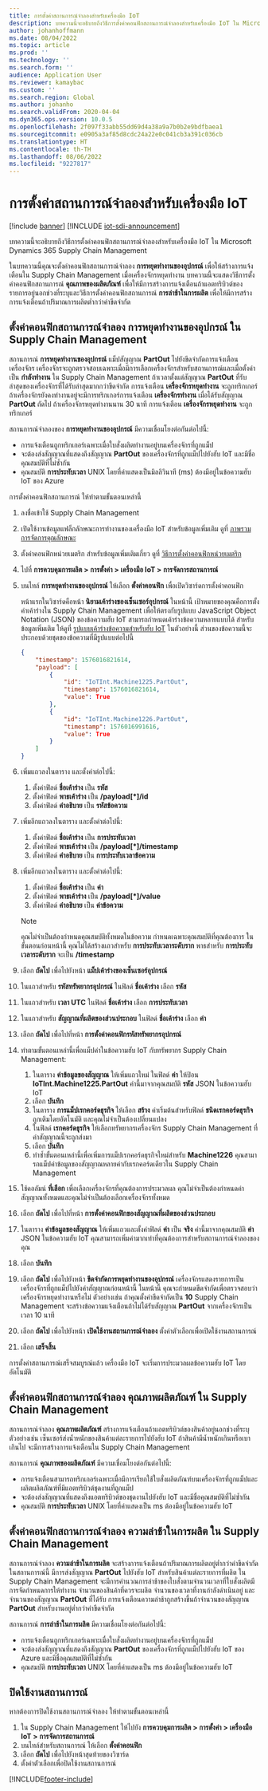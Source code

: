 ```yaml
---
title: การตั้งค่าสถานการณ์จำลองสำหรับเครื่องมือ IoT
description: บทความนี้จะอธิบายถึงวิธีการตั้งค่าคอนฟิกสถานการณ์จำลองสำหรับเครื่องมือ IoT ใน Microsoft Dynamics 365 Supply Chain Management
author: johanhoffmann
ms.date: 08/04/2022
ms.topic: article
ms.prod: ''
ms.technology: ''
ms.search.form: ''
audience: Application User
ms.reviewer: kamaybac
ms.custom: ''
ms.search.region: Global
ms.author: johanho
ms.search.validFrom: 2020-04-04
ms.dyn365.ops.version: 10.0.5
ms.openlocfilehash: 2f097f33abb55dd69d4a38a9a7b0b2e9bdfbaea1
ms.sourcegitcommit: e0905a3af85d8cdc24a22e0c041cb3a391c036cb
ms.translationtype: HT
ms.contentlocale: th-TH
ms.lasthandoff: 08/06/2022
ms.locfileid: "9227817"
---
```

# <a name="scenario-setup-for-iot-intelligence"></a>การตั้งค่าสถานการณ์จำลองสำหรับเครื่องมือ IoT

[!include [banner](../../includes/banner.md)]
[!INCLUDE [iot-sdi-announcement](../../includes/iot-sdi-announcement.md)]

บทความนี้จะอธิบายถึงวิธีการตั้งค่าคอนฟิกสถานการณ์จำลองสำหรับเครื่องมือ IoT ใน Microsoft Dynamics 365 Supply Chain Management <!-- KFM: Hide setup info for now: Before you can set up the scenarios, you must [set up Microsoft Dynamics Lifecycle Services (LCS)](iot-lcs-setup.md). -->

ในบทความนี้คุณจะตั้งค่าคอนฟิกสถานการณ์จำลอง **การหยุดทำงานของอุปกรณ์** เพื่อให้สร้างการแจ้งเตือนใน Supply Chain Management เมื่อเครื่องจักรหยุดทำงาน บทความนี้จะแสดงวิธีการตั้งค่าคอนฟิกสถานการณ์ **คุณภาพของผลิตภัณฑ์** เพื่อให้มีการสร้างการแจ้งเตือนถ้าแอตทริบิวต์ของรายการอยู่นอกช่วงที่ระบุและวิธีการตั้งค่าคอนฟิกสถานการณ์ **การล่าช้าในการผลิต** เพื่อให้มีการสร้างการแจ้งเตือนถ้าปริมาณการผลิตต่ำกว่าค่าขีดจำกัด

## <a name="configure-the-equipment-downtime-scenario-in-supply-chain-management"></a>ตั้งค่าคอนฟิกสถานการณ์จำลอง การหยุดทำงานของอุปกรณ์ ใน Supply Chain Management

สถานการณ์ **การหยุดทำงานของอุปกรณ์** แม็ปสัญญาณ **PartOut** ไปยังขีดจำกัดการแจ้งเตือนเครื่องจักร เครื่องจักรจะถูกตรวจสอบเฉพาะเมื่อมีการเลือกเครื่องจักรสำหรับสถานการณ์และเมื่อตั้งค่าเป็น **กำลังทำงาน** ใน Supply Chain Management ถ้าเวลาตั้งแต่สัญญาณ **PartOut** ที่รับล่าสุดของเครื่องจักรที่ได้รับล่าสุดมากกว่าขีดจำกัด การแจ้งเตือน **เครื่องจักรหยุดทำงาน** จะถูกทริกเกอร์ ถ้าเครื่องจักรยังคงทำงานอยู่จะมีการทริกเกอร์การแจ้งเตือน **เครื่องจักรทำงาน** เมื่อได้รับสัญญาณ **PartOut** ถัดไป ถ้าเครื่องจักรหยุดทำงานนาน 30 นาที การแจ้งเตือน **เครื่องจักรหยุดทำงาน** จะถูกทริกเกอร์

สถานการณ์จำลองของ **การหยุดทำงานของอุปกรณ์** มีความเชื่อมโยงต่อกันต่อไปนี้:

+ การแจ้งเตือนถูกทริกเกอร์เฉพาะเมื่อใบสั่งผลิตทำงานอยู่บนเครื่องจักรที่ถูกแม็ป
+ จะต้องส่งสัญญาณที่แสดงถึงสัญญาณ **PartOut** ของเครื่องจักรที่ถูกแม็ปไปยังฮับ IoT และมีชื่อคุณสมบัติที่ไม่ซ้ำกัน
+ คุณสมบัติ **การประทับเวลา** UNIX โดยที่ค่าแสดงเป็นมิลลิวินาที (ms) ต้องมีอยู่ในข้อความฮับ IoT ของ Azure

การตั้งค่าคอนฟิกสถานการณ์ ให้ทำตามขั้นตอนเหล่านี้

1. ลงชื่อเข้าใช้ Supply Chain Management
2. เปิดใช้งานข้อมูลแฟล็กลักษณะการทำงานของเครื่องมือ IoT สำหรับข้อมูลเพิ่มเติม ดูที่ [ภาพรวมการจัดการคุณลักษณะ](../../fin-ops-core/fin-ops/get-started/feature-management/feature-management-overview.md)
3. ตั้งค่าคอนฟิกหน่วยเมตริก สำหรับข้อมูลเพิ่มเติมเกี่ยว ดูที่ [วิธีการตั้งค่าคอนฟิกหน่วยเมตริก](iot-metrics-setup.md#configure-metrics)
4. ไปที่ **การควบคุมการผลิต \> การตั้งค่า \> เครื่องมือ IoT \> การจัดการสถานการณ์**
6. บนไทล์ **การหยุดทำงานของอุปกรณ์** ให้เลือก **ตั้งค่าคอนฟิก** เพื่อเปิดวิซาร์ดการตั้งค่าคอนฟิก

   หน้าแรกในวิซาร์ดคือหน้า **นิยามเค้าร่างของเซ็นเซอร์อุปกรณ์** ในหน้านี้ เป้าหมายของคุณคือการตั้งค่าเค้าร่างใน Supply Chain Management เพื่อให้ตรงกับรูปแบบ JavaScript Object Notation (JSON) ของข้อความฮับ IoT สามารถกำหนดเค้าร่างข้อความหลายแบบได้ สำหรับข้อมูลเพิ่มเติม ให้ดูที่ [รูปแบบเค้าร่างข้อความสำหรับฮับ IoT](iot-schema-format.md) ในตัวอย่างนี้ ส่วนของข้อความนี้จะประกอบด้วยชุดของข้อความที่มีรูปแบบต่อไปนี้

    ```json
    {
        "timestamp": 1576016821614,
        "payload": [
            {
                "id": "IoTInt.Machine1225.PartOut",
                "timestamp": 1576016821614,
                "value": True
            },
            {
                "id": "IoTInt.Machine1226.PartOut",
                "timestamp": 1576016991616,
                "value": True
            }
        ]
    }
    ```

7. เพิ่มแถวลงในตาราง และตั้งค่าต่อไปนี้:

    1. ตั้งค่าฟิลด์ **ชื่อเค้าร่าง** เป็น **รหัส**
    2. ตั้งค่าฟิลด์ **พาธเค้าร่าง** เป็น **/payload\[\*\]/id**
    3. ตั้งค่าฟิลด์ **คำอธิบาย** เป็น **รหัสข้อความ**

8. เพิ่มอีกแถวลงในตาราง และตั้งค่าต่อไปนี้:

    1. ตั้งค่าฟิลด์ **ชื่อเค้าร่าง** เป็น **การประทับเวลา**
    2. ตั้งค่าฟิลด์ **พาธเค้าร่าง** เป็น **/payload\[\*\]/timestamp**
    3. ตั้งค่าฟิลด์ **คำอธิบาย** เป็น **การประทับเวลาข้อความ**

9. เพิ่มอีกแถวลงในตาราง และตั้งค่าต่อไปนี้:

    1. ตั้งค่าฟิลด์ **ชื่อเค้าร่าง** เป็น **ค่า**
    2. ตั้งค่าฟิลด์ **พาธเค้าร่าง** เป็น **/payload\[\*\]/value**
    3. ตั้งค่าฟิลด์ **คำอธิบาย** เป็น **ค่าข้อความ**

    > [!NOTE]
    > คุณไม่จำเป็นต้องกำหนดคุณสมบัติทั้งหมดในข้อความ กำหนดเฉพาะคุณสมบัติที่คุณต้องการ ในขั้นตอนก่อนหน้านี้ คุณไม่ได้สร้างแถวสำหรับ **การประทับเวลาระดับราก** พาธสำหรับ **การประทับเวลาระดับราก** จะเป็น **/timestamp**

10. เลือก **ถัดไป** เพื่อไปยังหน้า **แม็ปเค้าร่างของเซ็นเซอร์อุปกรณ์**
11. ในแถวสำหรับ **รหัสทรัพยากรอุปกรณ์** ในฟิลด์ **ชื่อเค้าร่าง** เลือก **รหัส**
12. ในแถวสำหรับ **เวลา UTC** ในฟิลด์ **ชื่อเค้าร่าง** เลือก **การประทับเวลา**
13. ในแถวสำหรับ **สัญญาณที่ผลิตของส่วนประกอบ** ในฟิลด์ **ชื่อเค้าร่าง** เลือก **ค่า**
14. เลือก **ถัดไป** เพื่อไปที่หน้า **การตั้งค่าคอนฟิกรหัสทรัพยากรอุปกรณ์**
15. ทำตามขั้นตอนเหล่านี้เพื่อแม็ปค่าในข้อความฮับ IoT กับทรัพยากร Supply Chain Management:

    1. ในตาราง **ค่าข้อมูลของสัญญาณ** ให้เพิ่มแถวใหม่ ในฟิลด์ **ค่า** ให้ป้อน **IoTInt.Machine1225.PartOut** ค่านี้มาจากคุณสมบัติ **รหัส** JSON ในข้อความฮับ IoT
    2. เลือก **บันทึก**
    3. ในตาราง **การแม็ปเรกคอร์ดธุรกิจ** ให้เลือก **สร้าง** ค่าเริ่มต้นสำหรับฟิลด์ **ชนิดเรกคอร์ดธุรกิจ** ถูกเติมโดยอัตโนมัติ และคุณไม่จำเป็นต้องเปลี่ยนแปลง
    4. ในฟิลด์ **เรกคอร์ดธุรกิจ** ให้เลือกทรัพยากรเครื่องจักร Supply Chain Management ที่ค่าสัญญาณนี้จะถูกส่งมา
    5. เลือก **บันทึก**
    6. ทำซ้ำขั้นตอนเหล่านี้เพื่อเพิ่มการแม็ปเรกคอร์ดธุรกิจใหม่สำหรับ **Machine1226** คุณสามารถแม็ปค่าข้อมูลของสัญญาณหลายค่ากับเรกคอร์ดเดียวใน Supply Chain Management

16. ใช้คอลัมน์ **ที่เลือก** เพื่อเลือกเครื่องจักรที่คุณต้องการประมวลผล คุณไม่จำเป็นต้องกำหนดค่าสัญญาณทั้งหมดและคุณไม่จำเป็นต้องเลือกเครื่องจักรทั้งหมด
17. เลือก **ถัดไป** เพื่อไปที่หน้า **การตั้งค่าคอนฟิกของสัญญาณที่ผลิตของส่วนประกอบ**
18. ในตาราง **ค่าข้อมูลของสัญญาณ** ให้เพิ่มแถวและตั้งค่าฟิลด์ **ค่า** เป็น **จริง** ค่านี้มาจากคุณสมบัติ **ค่า** JSON ในข้อความฮับ IoT คุณสามารถเพิ่มค่ามากเท่าที่คุณต้องการสำหรับสถานการณ์จำลองของคุณ
19. เลือก **บันทึก**
20. เลือก **ถัดไป** เพื่อไปยังหน้า **ขีดจำกัดการหยุดทำงานของอุปกรณ์** เครื่องจักรแสดงรายการเป็นเครื่องจักรที่ถูกแม็ปไปยังค่าสัญญาณก่อนหน้านี้ ในหน้านี้ คุณจะกำหนดขีดจำกัดเพื่อตรวจสอบว่าเครื่องจักรหยุดทำงานหรือไม่ ตัวอย่างเช่น ถ้าคุณตั้งค่าขีดจำกัดเป็น **10** Supply Chain Management จะสร้างข้อความแจ้งเตือนถ้าไม่ได้รับสัญญาณ **PartOut** จากเครื่องจักรเป็นเวลา 10 นาที
21. เลือก **ถัดไป** เพื่อไปยังหน้า **เปิดใช้งานสถานการณ์จำลอง** ตั้งค่าตัวเลือกเพื่อเปิดใช้งานสถานการณ์
22. เลือก **เสร็จสิ้น**

การตั้งค่าสถานการณ์เสร็จสมบูรณ์แล้ว เครื่องมือ IoT จะเริ่มการประมวลผลข้อความฮับ IoT โดยอัตโนมัติ

## <a name="configure-the-product-quality-scenario-in-supply-chain-management"></a>ตั้งค่าคอนฟิกสถานการณ์จำลอง คุณภาพผลิตภัณฑ์ ใน Supply Chain Management

สถานการณ์จำลอง **คุณภาพผลิตภัณฑ์** สร้างการแจ้งเตือนถ้าแอตทริบิวต์ของสินค้าอยู่นอกช่วงที่ระบุ ตัวอย่างเช่น เซ็นเซอร์ส่งน้ำหนักของสินค้าแต่ละรายการไปยังฮับ IoT ถ้าสินค้ามีน้ำหนักเกินหรือเบาเกินไป จะมีการสร้างการแจ้งเตือนใน Supply Chain Management

สถานการณ์ **คุณภาพของผลิตภัณฑ์** มีความเชื่อมโยงต่อกันต่อไปนี้:

+ การแจ้งเตือนสามารถทริกเกอร์เฉพาะเมื่อมีการเรียกใช้ใบสั่งผลิตภัณฑ์บนเครื่องจักรที่ถูกแม็ปและผลิตผลิตภัณฑ์ที่มีแอตทริบิวต์ชุดงานที่ถูกแม็ป
+ จะต้องส่งสัญญาณที่แสดงถึงแอตทริบิวต์ของชุดงานไปยังฮับ IoT และมีชื่อคุณสมบัติที่ไม่ซ้ำกัน
+ คุณสมบัติ **การประทับเวลา** UNIX โดยที่ค่าแสดงเป็น ms ต้องมีอยู่ในข้อความฮับ IoT

## <a name="configure-the-production-delays-scenario-in-supply-chain-management"></a>ตั้งค่าคอนฟิกสถานการณ์จำลอง ความล่าช้าในการผลิต ใน Supply Chain Management

สถานการณ์จำลอง **ความล่าช้าในการผลิต** จะสร้างการแจ้งเตือนถ้าปริมาณการผลิตอยู่ต่ำกว่าค่าขีดจำกัด ในสถานการณ์นี้ มีการส่งสัญญาณ **PartOut** ไปยังฮับ IoT สำหรับสินค้าแต่ละรายการที่ผลิต ใน Supply Chain Management จะมีการคำนวณการล่าช้าของใบสั่งตามจำนวนเวลาที่ใบสั่งผลิตมีการจัดกำหนดการให้ทำงาน จำนวนของสินค้าที่ควรจะผลิต จำนวนของเวลาที่งานกำลังดำเนินอยู่ และจำนวนของสัญญาณ **PartOut** ที่ได้รับ การแจ้งเตือนความล่าช้าถูกสร้างขึ้นถ้าจำนวนของสัญญาณ **PartOut** สำหรับงานอยู่ต่ำกว่าค่าขีดจำกัด

สถานการณ์ **การล่าช้าในการผลิต** มีความเชื่อมโยงต่อกันต่อไปนี้:

+ การแจ้งเตือนถูกทริกเกอร์เฉพาะเมื่อใบสั่งผลิตทำงานอยู่บนเครื่องจักรที่ถูกแม็ป
+ จะต้องส่งสัญญาณที่แสดงถึงสัญญาณ **PartOut** ของเครื่องจักรที่ถูกแม็ปไปยังฮับ IoT ของ Azure และมีชื่อคุณสมบัติที่ไม่ซ้ำกัน
+ คุณสมบัติ **การประทับเวลา** UNIX โดยที่ค่าแสดงเป็น ms ต้องมีอยู่ในข้อความฮับ IoT

## <a name="disable-a-scenario"></a>ปิดใช้งานสถานการณ์

หากต้องการปิดใช้งานสถานการณ์จำลอง ให้ทำตามขั้นตอนเหล่านี้

1. ใน Supply Chain Management ให้ไปยัง **การควบคุมการผลิต \> การตั้งค่า \> เครื่องมือ IoT \> การจัดการสถานการณ์**
2. บนไทล์สำหรับสถานการณ์ ให้เลือก **ตั้งค่าคอนฟิก**
3. เลือก **ถัดไป** เพื่อไปยังหน้าสุดท้ายของวิซาร์ด
4. ตั้งค่าตัวเลือกเพื่อปิดใช้งานสถานการณ์


[!INCLUDE[footer-include](../../includes/footer-banner.md)]